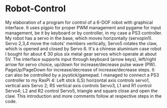 # Robot-Control
My elaboration of a program for control of a 6-DOF robot with graphical interface. It uses pigpio for proper PWM management and pygame for input management, be it by keyboard or by controller, in my case a PS3 controller.
My robot has a servo in the base, which moves horizontally (servopin1). Servo 2,3,4 move the robots' members vertically, Servo5 rotates the claw, which is opened and closed by Servo 6.
It's a chinese aluminium case robot I bought for about € 30 plus six metal gear servos which operate at about 5V.
The interface supports input through keyboard (arrow keys), left/right arrow for servo choice, up/down for increase/decrease pulse wave (PW). PageUp/PageDown for increase/decrease of increase/decrease steps. 
It can also be controlled by a joystick/gamepad. I managed to connect a PS3 controller to my RasPi 4:
Left stick (LS) horizontal axis controls servo1, vertical axis Servo 2;
RS vertical axis controls Servo3, L1 and R1 control Servo4;
L2 and R2 control Servo5, triangle and square close and open the claw.
This introduction and more comments follow at respective steps in the code.
